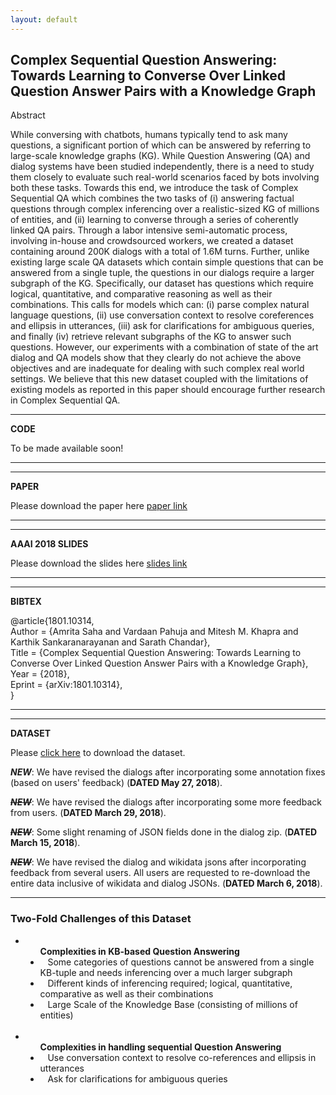 ```yaml
---
layout: default
---
```


## Complex Sequential Question Answering: Towards Learning to Converse Over Linked Question Answer Pairs with a Knowledge Graph

<div class="panel panel-default">
  <div class="panel-heading">Abstract</div>
<div class="panel-body">

  While conversing with chatbots, humans typically tend to ask many questions, a significant portion of which can be answered by referring to large-scale knowledge graphs (KG). While Question Answering (QA) and dialog systems have been studied independently, there is a need to study them closely to evaluate such real-world scenarios faced by bots involving both these tasks. Towards this end, we introduce the task of Complex Sequential QA which combines the two tasks of (i) answering factual questions through complex inferencing over a realistic-sized KG of millions of entities, and (ii) learning to converse through a series of coherently linked QA pairs. Through a labor intensive semi-automatic process, involving in-house and crowdsourced workers, we created a dataset containing around 200K dialogs with a total of 1.6M turns. Further, unlike existing large scale QA datasets which contain simple questions that can be answered from a single tuple, the questions in our dialogs require a larger subgraph of the KG. Specifically, our dataset has questions which require logical, quantitative, and comparative reasoning as well as their combinations. This calls for models which can: (i) parse complex natural language questions, (ii) use conversation context to resolve coreferences and ellipsis in utterances, (iii) ask for clarifications for ambiguous queries, and finally (iv) retrieve relevant subgraphs of the KG to answer such questions. However, our experiments with a combination of state of the art dialog and QA models show that they clearly do not achieve the above objectives and are inadequate for dealing with such complex real world settings. We believe that this new dataset coupled with the limitations of existing models as reported in this paper should encourage further research in Complex Sequential QA.
</div>
</div>

---
**CODE**
<div class='row section highlight'>
  <div class='col-xs-10 col-xs-offset-1'>
To be made available soon!
  </div>
</div>

---
---
**PAPER**

<!-- Put paper arxiv link here -->
Please download the paper here [paper link](https://arxiv.org/abs/1801.10314)

---
---
**AAAI 2018 SLIDES**

<!-- Put paper arxiv link here -->
Please download the slides here [slides link](CSQA_AAAI.pptx)

---
---
**BIBTEX**

@article{1801.10314, <br/>
Author = {Amrita Saha and Vardaan Pahuja and Mitesh M. Khapra and Karthik Sankaranarayanan and Sarath Chandar},<br/>
Title = {Complex Sequential Question Answering: Towards Learning to Converse Over Linked Question Answer Pairs with a Knowledge Graph},<br/>
Year = {2018},<br/>
Eprint = {arXiv:1801.10314},<br/>
}<br/>

---
---
**DATASET**

Please [click here]({{site.baseurl}}/download/) to download the dataset.<br>

_**NEW**_: We have revised the dialogs after incorporating some annotation fixes (based on users' feedback) (__DATED May 27, 2018__). <br>

~~_**NEW**_~~: We have revised the dialogs after incorporating some more feedback from users. (__DATED March 29, 2018__). <br>

~~_**NEW**_~~: Some slight renaming of JSON fields done in the dialog zip. (__DATED March 15, 2018__). <br>

~~_**NEW**_~~: We have revised the dialog and wikidata jsons after incorporating feedback from several users. All users are requested to re-download the entire data inclusive of wikidata and dialog JSONs. (__DATED March 6, 2018__). <br>

---
### Two-Fold Challenges of this Dataset

<ul style="list-style-type:disc">
<li> <ul style="list-style-type:disc"><b> Complexities in KB-based Question Answering</b> 
        <li>&nbsp;&nbsp;&nbsp;Some categories of questions cannot be answered from a single KB-tuple and needs inferencing over a much larger subgraph</li>
	<li>&nbsp;&nbsp;&nbsp;Different kinds of inferencing required; logical, quantitative, comparative as well as their combinations</li>
	<li>&nbsp;&nbsp;&nbsp;Large Scale of the Knowledge Base (consisting of millions of entities)</li>
	</ul>
</li>	
<br/>
<li> <ul style="list-style-type:disc"><b> Complexities in handling sequential Question Answering</b>
	<li>&nbsp;&nbsp;&nbsp;Use conversation context to resolve co-references and ellipsis in utterances</li>
 	<li>&nbsp;&nbsp;&nbsp;Ask for clarifications for ambiguous queries</li>
	</ul>
</li>
</ul>	


